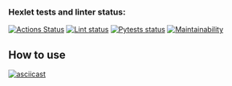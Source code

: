 ### Hexlet tests and linter status:
[![Actions Status](https://github.com/DS85/python-project-lvl2/workflows/hexlet-check/badge.svg)](https://github.com/DS85/python-project-lvl2/actions)
[![Lint status](https://github.com/DS85/python-project-lvl2/workflows/lint-check/badge.svg)](https://github.com/DS85/python-project-lvl2/actions)
[![Pytests status](https://github.com/DS85/python-project-lvl2/workflows/pytests-check/badge.svg)](https://github.com/DS85/python-project-lvl2/actions)
[![Maintainability](https://api.codeclimate.com/v1/badges/53bd63a76bfd13ebe029/maintainability)](https://codeclimate.com/github/DS85/python-project-lvl2/maintainability)

## How to use
[![asciicast](https://asciinema.org/a/QbR78rAoXFw7HilPmoQ2GfHkP.svg)](https://asciinema.org/a/QbR78rAoXFw7HilPmoQ2GfHkP)
